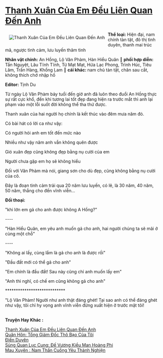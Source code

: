<a href="https://utruyen.com/truyen/thanh-xuan-cua-em-deu-lien-quan-den-anh/17050/" title="Thanh Xuân Của Em Đều Liên Quan Đến Anh"><h1>Thanh Xuân Của Em Đều Liên Quan Đến Anh</h1></a><div style="display:table"><img align="right" style="float: left; padding: 10px;" src="https://utruyen.com/images/story/200x260/thanh-xuan-cua-em-deu-lien-quan-den-anh.jpg" alt="Thanh Xuân Của Em Đều Liên Quan Đến Anh"><b>Thể loại:</b> Hiện đại, nam chính tàn tật, đô thị tình duyên, thanh mai trúc mã, ngược tình cảm, lưu luyến thâm tình <p></p><b>Nhân vật chính:</b> An Hồng, Lộ Văn Phàm, Hàn Hiểu Quân ┃ <b>phối hợp diễn: </b>Tần Nguyệt, Lâu Tĩnh Tĩnh, Từ Mạt Mạt, Hứa Lạc Phong, Trình Húc, Tiêu Lâm, Trần Hàng, Khổng Lam ┃ <b>cái khác: </b>nam chủ tàn tật, chân sau cắt, không thích chớ nhập hố<p></p><b>Editor: </b>Tịnh Du<p></p>Từ ngày Lộ Văn Phàm bảy tuổi đến giờ anh đã luôn theo đuổi An Hồng thực sự rất cực khổ, đến khi tương lai tốt đẹp đang hiện ra trước mắt thì anh lại phạm vào một lỗi suốt đời không thể tha thứ được.<p></p>Thanh xuân của hai người họ chính là kết thúc vào đêm mưa năm đó.<p></p>Có bài hát có lời ca như vậy:<p></p>Có người hỏi anh em tốt đến mức nào<p></p>Nhiều như vậy năm anh vẫn không quên được<p></p>Gió xuân đẹp cũng không đẹp bằng nụ cười của em<p></p>Người chưa gặp em họ sẽ không hiểu<p></p>Đối với Văn Phàm mà nói, giang sơn cho dù đẹp, cũng không bằng nụ cười của cô.<p></p>Đây là đoạn tình cảm trải qua 20 năm lưu luyến, có lẽ, là 30 năm, 40 năm, 50 năm, thẳng cho đến vĩnh viễn...<p></p><b>Đối thoại:<p></p></b><p></p>"khi lớn em gả cho anh được không A Hồng?"<p></p>----<p></p>"Hàn Hiểu Quân, em yêu anh muốn gả cho anh, hai người chúng ta sẽ mãi ở cùng một chỗ"<p></p>----<p></p>"Không ai lấy, cùng lắm là gả cho anh là được rồi"<p></p>"Đầu đất mới có thể gả cho anh"<p></p>"Em chính là đầu đất! Sau này cũng chỉ anh muốn lấy em"<p></p>"Anh thì nghĩ, có chế em cũng không gả cho anh"<p></p>****************************<p></p>"Lộ Văn Phàm! Người như anh thật đáng ghét! Tại sao anh có thể đáng ghét như vậy, tôi chỉ hy vọng anh vĩnh viễn đừng xuất hiện ở trước mặt tôi!</div><p><br><b>Truyện Hay Khác :</b></p><a href="https://utruyen.com/truyen/thanh-xuan-cua-em-deu-lien-quan-den-anh/17050/" alt="Thanh Xuân Của Em Đều Liên Quan Đến Anh">Thanh Xuân Của Em Đều Liên Quan Đến Anh</a><br/><a href="https://utruyen.com/truyen/quan-hon-tong-giam-doc-tho-bao-cua-toi/14581/" alt="Quân Hôn: Tổng Giám Đốc Thô Bạo Của Tôi">Quân Hôn: Tổng Giám Đốc Thô Bạo Của Tôi</a><br/><a href="https://github.com/quanluxury/ngontinhhot/tree/master/truyenhay/17076" alt="Điền Duyên">Điền Duyên</a><br/><a href="https://github.com/quanluxury/ngontinhhot/tree/master/truyenhay/17587" alt="Sủng Quan Lục Cung: Đế Vương Kiều Man Hoàng Phi">Sủng Quan Lục Cung: Đế Vương Kiều Man Hoàng Phi</a><br/><a href="https://maps.google.ca/url?q=https%3A%2F%2Futruyen.com%2Ftruyen%2Fmau-xuyen-nam-than-cuong-yeu-thanh-nghien%2F19509%2F" alt="Mau Xuyên : Nam Thần Cuồng Yêu Thành Nghiện">Mau Xuyên : Nam Thần Cuồng Yêu Thành Nghiện</a><br/>
